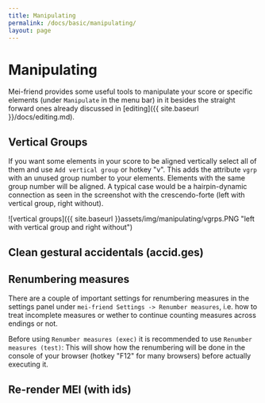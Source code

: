 ```yaml
---
title: Manipulating
permalink: /docs/basic/manipulating/
layout: page
---
```

# Manipulating

Mei-friend provides some useful tools to manipulate your score or specific elements (under `Manipulate` in the menu bar) in it besides the straight forward ones already discussed in [editing]({{ site.baseurl }}/docs/editing.md).

## Vertical Groups

If you want some elements in your score to be aligned vertically select all of them and use `Add vertical group` or hotkey "v". This adds the attribute `vgrp` with an unused group number to your elements. Elements with the same group number will be aligned. A typical case would be a hairpin-dynamic connection as seen in the screenshot with the crescendo-forte (left with vertical group, right without).

![vertical groups]({{ site.baseurl }}assets/img/manipulating/vgrps.PNG "left with vertical group and right without")

## Clean gestural accidentals (accid.ges)

## Renumbering measures

There are a couple of important settings for renumbering measures in the settings panel under `mei-friend Settings -> Renumber measures`, i.e. how to treat incomplete measures or wether to continue counting measures across endings or not.

Before using `Renumber measures (exec)` it is recommended to use `Renumber measures (test)`: This will show how the renumbering will be done in the console of your browser (hotkey "F12" for many browsers) before actually executing it.

## Re-render MEI (with ids)
